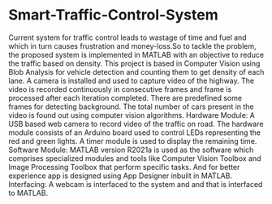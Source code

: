 # Smart-Traffic-Control-System
Current system for traffic control leads to wastage of time and fuel and which in turn causes frustration and money-loss.So to tackle the problem, the proposed system is implemented in MATLAB with an objective to reduce the traffic based on density. This project is based in Computer Vision using Blob Analysis for vehicle detection and counting them to get density of each lane. A camera is installed and used to capture video of the highway. The video is recorded continuously in consecutive frames and frame is processed after each iteration completed. There are predefined some frames for detecting background. The total number of cars present in the video is found out using computer vision algorithms. 
Hardware Module: A USB based web camera to record video of the traffic on road. The hardware module consists of an Arduino board used to control LEDs representing the red and green lights. A timer module is used to display the remaining time.
Software Module: MATLAB version R2021a is used as the software which comprises specialized modules and tools like Computer Vision Toolbox and Image Processing Toolbox that perform specific tasks. And for better experience app is designed using App Designer inbuilt in MATLAB.
Interfacing: A webcam is interfaced to the system and and that is interfaced to MATLAB.

